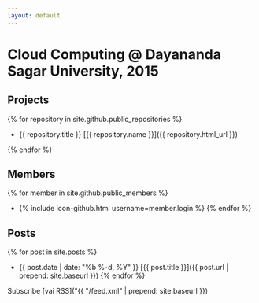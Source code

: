 ```yaml
---
layout: default
---
```


# Cloud Computing @ Dayananda Sagar University, 2015

## Projects

{% for repository in site.github.public_repositories %}
 * {{ repository.title }} [{{ repository.name }}]({{ repository.html_url }})

{% endfor %}

## Members

{% for member in site.github.public_members %}
  * {% include icon-github.html username=member.login %}
{% endfor %}

## Posts

{% for post in site.posts %}
  * {{ post.date | date: "%b %-d, %Y" }} [{{ post.title }}]({{ post.url | prepend: site.baseurl }})
{% endfor %}

Subscribe [vai RSS]("{{ "/feed.xml" | prepend: site.baseurl }})
